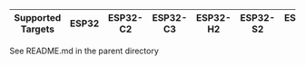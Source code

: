 | Supported Targets | ESP32 | ESP32-C2 | ESP32-C3 | ESP32-H2 | ESP32-S2 | ESP32-S3 |
| ----------------- | ----- | -------- | -------- | -------- | -------- | -------- |

See README.md in the parent directory
